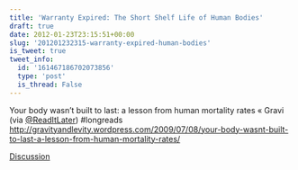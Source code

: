 ```yaml
---
title: 'Warranty Expired: The Short Shelf Life of Human Bodies'
draft: true
date: 2012-01-23T23:15:51+00:00
slug: '201201232315-warranty-expired-human-bodies'
is_tweet: true
tweet_info:
  id: '161467186702073856'
  type: 'post'
  is_thread: False
---
```




Your body wasn’t built to last: a lesson from human mortality rates « Gravi (via [@ReadItLater](https://x.com/ReadItLater)) #longreads <http://gravityandlevity.wordpress.com/2009/07/08/your-body-wasnt-built-to-last-a-lesson-from-human-mortality-rates/>

[Discussion](https://x.com/sytelus/status/161467186702073856)
